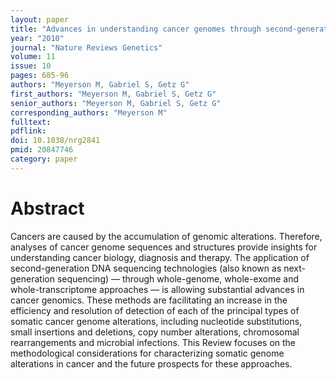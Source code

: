 ```yaml
---
layout: paper
title: "Advances in understanding cancer genomes through second-generation sequencing"
year: "2010"
journal: "Nature Reviews Genetics"
volume: 11
issue: 10
pages: 685-96
authors: "Meyerson M, Gabriel S, Getz G"
first_authors: "Meyerson M, Gabriel S, Getz G"
senior_authors: "Meyerson M, Gabriel S, Getz G"
corresponding_authors: "Meyerson M"
fulltext:
pdflink:
doi: 10.1038/nrg2841
pmid: 20847746
category: paper
---
```


# Abstract

Cancers are caused by the accumulation of genomic alterations. Therefore, analyses of cancer genome sequences and structures provide insights for understanding cancer biology, diagnosis and therapy. The application of second-generation DNA sequencing technologies (also known as next-generation sequencing) — through whole-genome, whole-exome and whole-transcriptome approaches — is allowing substantial advances in cancer genomics. These methods are facilitating an increase in the efficiency and resolution of detection of each of the principal types of somatic cancer genome alterations, including nucleotide substitutions, small insertions and deletions, copy number alterations, chromosomal rearrangements and microbial infections. This Review focuses on the methodological considerations for characterizing somatic genome alterations in cancer and the future prospects for these approaches.





